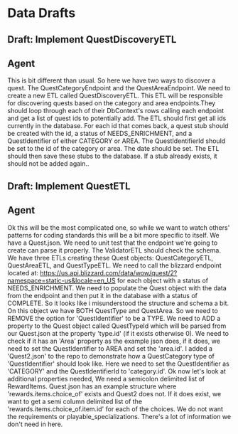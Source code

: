 # Data Drafts

## Draft: Implement QuestDiscoveryETL
## Agent
This is bit different than usual. So here we have two ways to discover a quest. The QuestCategoryEndpoint and the QuestAreaEndpoint. We need to create a new ETL called QuestDiscoveryETL. This ETL will be responsible for discovering quests based on the category and area endpoints.They should loop through each of their DbContext's rows calling each endpoint and get a list of quest ids to potentially add. The ETL should first get all ids currently in the database. For each id that comes back, a quest stub should be created with the id, a status of NEEDS_ENRICHMENT, and a QuestIdentifier of either CATEGORY or AREA. The QuestIdentifierId should be set to the id of the category or area. The date should be set. The ETL should then save these stubs to the database. If a stub already exists, it should not be added again..

## Draft: Implement QuestETL
## Agent
Ok this will be the most complicated one, so while we want to watch others' patterns for coding standards this will be a bit more specific to itself. We have a Quest.json. We need to unit test that the endpoint we're going to create can parse it properly. The ValidatorETL should check the schema. We have three ETLs creating these Quest objects: QuestCategoryETL, QuestAreaETL, and QuestTypeETL. We need to call the blizzard endpoint located at: https://us.api.blizzard.com/data/wow/quest/2?namespace=static-us&locale=en_US for each object with a status of NEEDS_ENRICHMENT. We need to populate the Quest object with the data from the endpoint and then put it in the database with a status of COMPLETE. So it looks like i misunderstood the structure and schema a bit. On this object we have BOTH QuestType and QuestArea. So we need to REMOVE the option for 'QuestIdentifier' to be a TYPE. We need to ADD a property to the Quest object called QuestTypeId which will be parsed from our Quest.json at the property 'type.id' (if it exists otherwise 0). We need to check if it has an 'Area' property as the example json does, if it does, we need to set the QuestIdentifier to AREA and set the 'area.id'. I added a 'Quest2.json' to the repo to demonstrate how a QuestCategory type of 'QuestIdentifier' should look like. Here we need to set the QuestIdentifier as 'CATEGORY' and the QuestIdentifierId to 'category.id'. Ok now let's look at additional properties needed, We need a semicolon delimited list of RewardItems. Quest.json has an example structure where 'rewards.items.choice_of' exists and Quest2 does not. If it does exist, we want to get a semi column delimited list of the 'rewards.items.choice_of.item.id' for each of the choices. We do not want the requirements or playable_specializations. There's a lot of information we don't need in here. 

